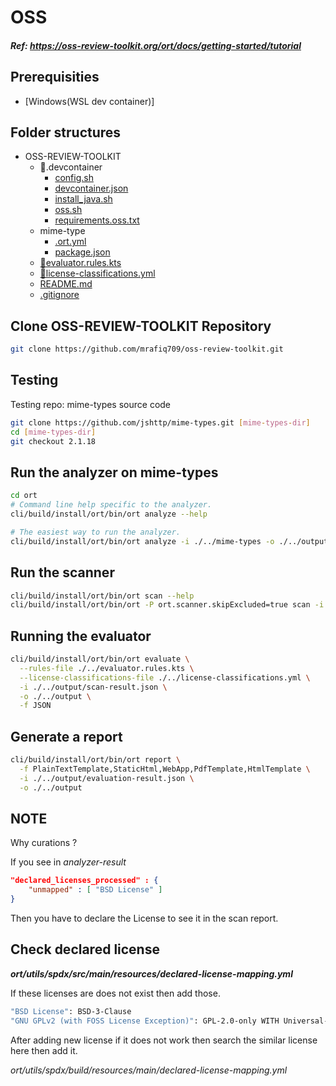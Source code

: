 # OSS
##### Ref: https://oss-review-toolkit.org/ort/docs/getting-started/tutorial

Prerequisities
------------------
- [Windows(WSL dev container)]

Folder structures
---------------------
* OSS-REVIEW-TOOLKIT
    * 📁.devcontainer
        * [config.sh](.devcontainer/config.sh)
        * [devcontainer.json](.devcontainer/devcontainer.json)
        * [install_java.sh](.devcontainer/install_java.sh)
        * [oss.sh](.devcontainer/oss.sh)
        * [requirements.oss.txt](.devcontainer/requirements.oss.txt)
    * mime-type
        * [.ort.yml](./mime-types/.ort.yml)
        * [package.json](./mime-types/package.json)
    * [📝evaluator.rules.kts](./evaluator.rules.kts)
    * [📝license-classifications.yml](./license-classifications.yml)
    * [README.md](README.md)
    * [.gitignore](.gitignore)

Clone OSS-REVIEW-TOOLKIT Repository
----------------------------------------
```bash
git clone https://github.com/mrafiq709/oss-review-toolkit.git
```

Testing
----------
Testing repo: mime-types source code
```bash
git clone https://github.com/jshttp/mime-types.git [mime-types-dir]
cd [mime-types-dir]
git checkout 2.1.18
```
Run the analyzer on mime-types
---------------------------------
```bash
cd ort
# Command line help specific to the analyzer.
cli/build/install/ort/bin/ort analyze --help

# The easiest way to run the analyzer.
cli/build/install/ort/bin/ort analyze -i ./../mime-types -o ./../output -f JSON

```
Run the scanner
--------------------
```bash
cli/build/install/ort/bin/ort scan --help
cli/build/install/ort/bin/ort -P ort.scanner.skipExcluded=true scan -i ./../output/analyzer-result.json -o ./../output -f JSON
```
Running the evaluator
--------------------------
```bash
cli/build/install/ort/bin/ort evaluate \
  --rules-file ./../evaluator.rules.kts \
  --license-classifications-file ./../license-classifications.yml \
  -i ./../output/scan-result.json \
  -o ./../output \
  -f JSON
```
Generate a report
---------------------
```bash
cli/build/install/ort/bin/ort report \
  -f PlainTextTemplate,StaticHtml,WebApp,PdfTemplate,HtmlTemplate \
  -i ./../output/evaluation-result.json \
  -o ./../output
```
NOTE
----------------
Why curations ?

If you see in *analyzer-result*
```json
"declared_licenses_processed" : {
    "unmapped" : [ "BSD License" ]
}
```
Then you have to declare the License to see it in the scan report.
	  
Check declared license
-----------------------
***ort/utils/spdx/src/main/resources/declared-license-mapping.yml***

If these licenses are does not exist then add those.
```bash
"BSD License": BSD-3-Clause
"GNU GPLv2 (with FOSS License Exception)": GPL-2.0-only WITH Universal-FOSS-exception-1.0
```
After adding new license if it does  not work then search the similar license here then add it.

*ort/utils/spdx/build/resources/main/declared-license-mapping.yml*